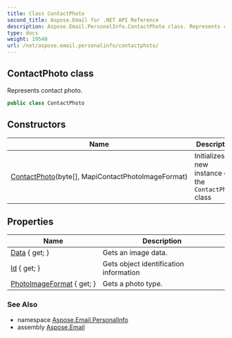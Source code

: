 ```yaml
---
title: Class ContactPhoto
second_title: Aspose.Email for .NET API Reference
description: Aspose.Email.PersonalInfo.ContactPhoto class. Represents contact photo
type: docs
weight: 19540
url: /net/aspose.email.personalinfo/contactphoto/
---
```

## ContactPhoto class

Represents contact photo.

```csharp
public class ContactPhoto
```

## Constructors

| Name | Description |
| --- | --- |
| [ContactPhoto](contactphoto/)(byte[], MapiContactPhotoImageFormat) | Initializes a new instance of the `ContactPhoto` class |

## Properties

| Name | Description |
| --- | --- |
| [Data](../../aspose.email.personalinfo/contactphoto/data/) { get; } | Gets an image data. |
| [Id](../../aspose.email.personalinfo/contactphoto/id/) { get; } | Gets object identification information |
| [PhotoImageFormat](../../aspose.email.personalinfo/contactphoto/photoimageformat/) { get; } | Gets a photo type. |

### See Also

* namespace [Aspose.Email.PersonalInfo](../../aspose.email.personalinfo/)
* assembly [Aspose.Email](../../)


